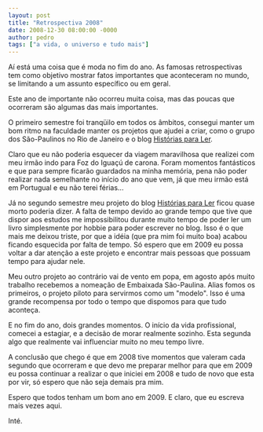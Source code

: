 ```yaml
---
layout: post
title: "Retrospectiva 2008"
date: 2008-12-30 08:00:00 -0000
author: pedro
tags: ["a vida, o universo e tudo mais"]
---
```

Aí está uma coisa que é moda no fim do ano. As famosas retrospectivas tem como objetivo mostrar fatos importantes que aconteceram no mundo, se limitando a um assunto específico ou em geral.

Este ano de importante não ocorreu muita coisa, mas das poucas que ocorreram são algumas das mais importantes.

O primeiro semestre foi tranqüilo em todos os âmbitos, consegui manter um bom ritmo na faculdade manter os projetos que ajudei a criar, como o grupo dos São-Paulinos no Rio de Janeiro e o blog <a href="www.historiasparaler.blogspot.com.br" title= "onde escrevo sobre livros" alt="onde escrevo sobre livros">Histórias para Ler</a>.

Claro que eu não poderia esquecer da viagem maravilhosa que realizei com meu irmão indo para Foz do Iguaçú de carona. Foram momentos fantásticos e que para sempre ficarão guardados na minha memória, pena não poder realizar nada semelhante no início do ano que vem, já que meu irmão está em Portugual e eu não terei férias...

Já no segundo semestre meu projeto do blog <a href="www.historiasparaler.blogspot.com.br" title= "onde escrevo sobre livros" alt="onde escrevo sobre livros">Histórias para Ler</a> ficou quase morto poderia dizer. A falta de tempo devido ao grande tempo que tive que dispor aos estudos me impossibilitou durante muito tempo de poder ler um livro simplesmente por hobbie para poder escrever no blog. Isso é o que mais me deixou triste, por que a idéia (que pra mim foi muito boa) acabou ficando esquecida por falta de tempo. Só espero que em 2009 eu possa voltar a dar atenção a este projeto e encontrar mais pessoas que possuam tempo para ajudar nele.

Meu outro projeto ao contrário vai de vento em popa, em agosto após muito trabalho recebemos a nomeação de Embaixada São-Paulina. Alias fomos os primeiros, o projeto piloto para servirmos como um "modelo". Isso é uma grande recompensa por todo o tempo que dispomos para que tudo aconteça.

E no fim do ano, dois grandes momentos. O início da vida profissional, comecei a estagiar, e a decisão de morar realmente sozinho. Esta segunda algo que realmente vai influenciar muito no meu tempo livre.

A conclusão que chego é que em 2008 tive momentos que valeram cada segundo que ocorreram e que devo me preparar melhor para que em 2009 eu possa continuar a realizar o que iniciei em 2008 e tudo de novo que esta por vir, só espero que não seja demais pra mim.

Espero que todos tenham um bom ano em 2009. E claro, que eu escreva mais vezes aqui.

Inté.